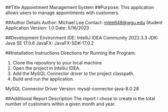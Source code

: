 ##Title
Appointment Management System
##Purpose: 
This application allows users to manage appointments with customers.

##Author Details
Author: Michael Lee
Contact: mlee648@wgu.edu
Student Application Version: 1.0
Date: 5/16/2023

##Development Environment
IDE: IntelliJ IDEA Community 2022.3.3
JDK: Java SE 17.0.6
JavaFX: JavaFX-SDK-17.0.2

##Installation Instructions
Directions for Running the Program:
1. Clone the repository to your local machine 
2. Open the project in IntelliJ IDEA.
3. Add the MySQL Connector driver to the project classpath.
4. Build and run the application.

MySQL Connector Driver Version: mysql-connector-java-8.0.28

##Additional Report Description
The report I chose to create is the total number of customers within a given month and year.

